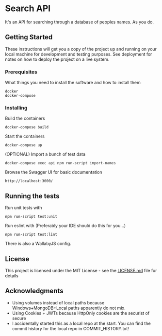 # Search API

It's an API for searching through a database of peoples names. As you do.

## Getting Started

These instructions will get you a copy of the project up and running on your local machine for development and testing purposes. See deployment for notes on how to deploy the project on a live system.

### Prerequisites

What things you need to install the software and how to install them

```
docker
docker-compose
```

### Installing

Build the containers

```
docker-compose build
```

Start the containers

```
docker-compose up
```

(OPTIONAL) Import a bunch of test data

```
docker-compose exec api npm run-script import-names
```

Browse the Swagger UI for basic documentation

```
http://localhost:3000/
```


## Running the tests

Run unit tests with

```
npm run-script test:unit
```

Run eslint with (Preferably your IDE should do this for you...)

```
npm run-script test:lint
```

There is also a WallabyJS config.



## License

This project is licensed under the MIT License - see the [LICENSE.md](LICENSE.md) file for details

## Acknowledgments

* Using volumes instead of local paths because Windows+MongoDB+Local paths apparently do not mix.
* Using Cookies + JWTs because HttpOnly cookies are the securist of secure
* I accidentally started this as a local repo at the start. You can find the commit history for the local repo in COMMIT_HISTORY.txt!
